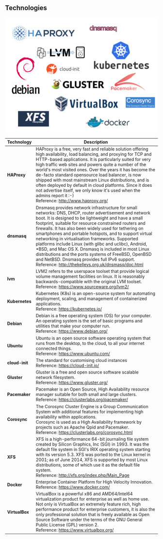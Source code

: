 ## Technologies

<p align="center">
  <img src="images/technologies.png">
</p>

| Technology     | Description |
|----------------|-------------|
| **HAProxy**    | HAProxy is a free, very fast and reliable solution offering high availability, load balancing, and proxying for TCP and HTTP-based applications. It is particularly suited for very high traffic web sites and powers quite a number of the world's most visited ones. Over the years it has become the de-facto standard opensource load balancer, is now shipped with most mainstream Linux distributions, and is often deployed by default in cloud platforms. Since it does not advertise itself, we only know it's used when the admins report it :-)<br>Reference: http://www.haproxy.org/ |
| **dnsmasq**    | Dnsmasq provides network infrastructure for small networks: DNS, DHCP, router advertisement and network boot. It is designed to be lightweight and have a small footprint, suitable for resource constrained routers and firewalls. It has also been widely used for tethering on smartphones and portable hotspots, and to support virtual networking in virtualisation frameworks. Supported platforms include Linux (with glibc and uclibc), Android, *BSD, and Mac OS X. Dnsmasq is included in most Linux distributions and the ports systems of FreeBSD, OpenBSD and NetBSD. Dnsmasq provides full IPv6 support.<br> Reference: http://thekelleys.org.uk/dnsmasq/doc.html |
| **lvm**        | LVM2 refers to the userspace toolset that provide logical volume management facilities on linux. It is reasonably backwards-compatible with the original LVM toolset.<br>Reference: https://www.sourceware.org/lvm2/|
| **Kubernetes** | Kubernetes (K8s) is an open-source system for automating deployment, scaling, and management of containerized applications.<br>Reference: https://kubernetes.io/|
| **Debian**     | Debian is a free operating system (OS) for your computer. An operating system is the set of basic programs and utilities that make your computer run.<br>Reference: https://www.debian.org/ |
| **Ubuntu**     | Ubuntu is an open source software operating system that runs from the desktop, to the cloud, to all your internet connected things.<br>Reference: https://www.ubuntu.com/ |
| **cloud-init** | The standard for customising cloud instances<br>Reference: https://cloud-init.io/ |
| **Gluster**    | Gluster is a free and open source software scalable network filesystem.<br>Reference: https://www.gluster.org/ |
| **Pacemaker**  | Pacemaker is an Open Source, High Availability resource manager suitable for both small and large clusters.<br>Reference: https://clusterlabs.org/pacemaker/ |
| **Corosync**   | The Corosync Cluster Engine is a Group Communication System with additional features for implementing high availability within applications.<br>Corosync is used as a High Availability framework by projects such as Apache Qpid and Pacemaker.<br>Reference: https://clusterlabs.org/corosync.html |
| **XFS**        | XFS is a high-performance 64-bit journaling file system created by Silicon Graphics, Inc (SGI) in 1993. It was the default file system in SGI's IRIX operating system starting with its version 5.3. XFS was ported to the Linux kernel in 2001; as of June 2014, XFS is supported by most Linux distributions, some of which use it as the default file system.<br>Reference: http://xfs.org/index.php/Main_Page |
| **Docker**     | Enterprise Container Platform for High Velocity Innovation.<br>Reference: https://www.docker.com/ |
| **VirtualBox** | VirtualBox is a powerful x86 and AMD64/Intel64 virtualization product for enterprise as well as home use. Not only is VirtualBox an extremely feature rich, high performance product for enterprise customers, it is also the only professional solution that is freely available as Open Source Software under the terms of the GNU General Public License (GPL) version 2.<br> Reference: https://www.virtualbox.org/ |